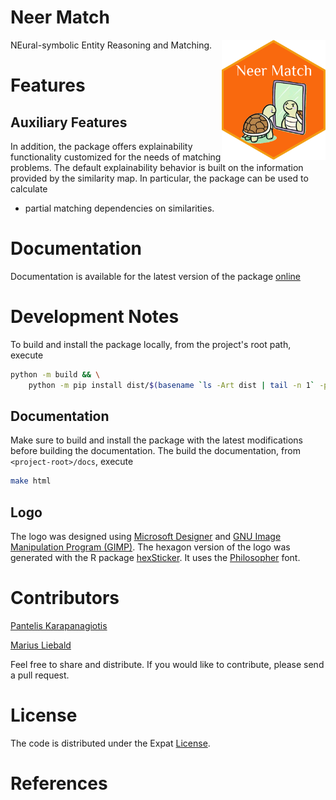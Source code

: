 # Neer Match

<img src="docs/source/_static/img/hex-logo.png" align="right" height="192"/>
NEural-symbolic Entity Reasoning and Matching.

# Features

## Auxiliary Features
In addition, the package offers explainability functionality customized for the needs of matching problems. The default explainability behavior is built on the information provided by the similarity map. In particular, the package can be used to calculate
- partial matching dependencies on similarities.

# Documentation
Documentation is available for the latest version of the package [online]()

# Development Notes
To build and install the package locally, from the project's root path, execute
```bash
python -m build && \
	python -m pip install dist/$(basename `ls -Art dist | tail -n 1` -py3-none-any.whl).tar.gz
```

## Documentation
Make sure to build and install the package with the latest modifications before building the documentation. The build the documentation, from `<project-root>/docs`, execute 
```bash
make html
```

## Logo
The logo was designed using [Microsoft Designer](https://designer.microsoft.com/) and [GNU Image Manipulation Program (GIMP)](https://www.gimp.org/). The hexagon version of the logo was generated with the R package [hexSticker](https://github.com/GuangchuangYu/hexSticker). It uses the [Philosopher](https://fonts.google.com/specimen/Philosopher) font.

# Contributors

[Pantelis Karapanagiotis](https://www.pikappa.eu)

[Marius Liebald](https://www.marius-liebald.de/)

Feel free to share and distribute. If you would like to contribute, please send a pull request.

# License

The code is distributed under the Expat [License](LICENSE.txt).

# References
